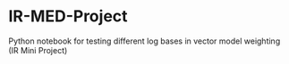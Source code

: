 # IR-MED-Project
Python notebook for testing different log bases in vector model weighting (IR Mini Project)
